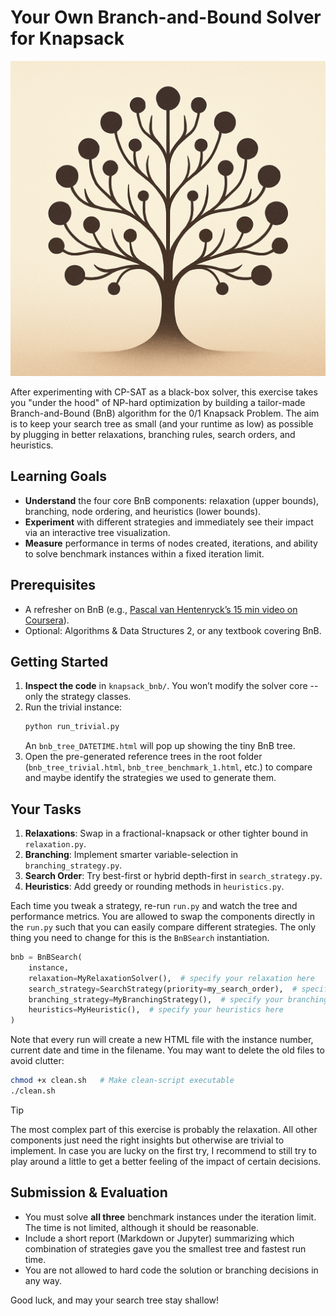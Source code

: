 # Your Own Branch-and-Bound Solver for Knapsack

![Image](./.assets/bnb_symbol.png)

After experimenting with CP-SAT as a black-box solver, this exercise takes you
"under the hood" of NP-hard optimization by building a tailor-made
Branch-and-Bound (BnB) algorithm for the 0/1 Knapsack Problem. The aim is to
keep your search tree as small (and your runtime as low) as possible by plugging
in better relaxations, branching rules, search orders, and heuristics.

## Learning Goals

- **Understand** the four core BnB components: relaxation (upper bounds),
  branching, node ordering, and heuristics (lower bounds).
- **Experiment** with different strategies and immediately see their impact via
  an interactive tree visualization.
- **Measure** performance in terms of nodes created, iterations, and ability to
  solve benchmark instances within a fixed iteration limit.

## Prerequisites

- A refresher on BnB (e.g.,
  [Pascal van Hentenryck’s 15 min video on Coursera](https://www.coursera.org/lecture/discrete-optimization/knapsack-5-relaxation-branch-and-bound-66OlO?utm_source=link&utm_medium=page_share&utm_content=vlp&utm_campaign=top_button)).
- Optional: Algorithms & Data Structures 2, or any textbook covering BnB.

## Getting Started

1. **Inspect the code** in `knapsack_bnb/`. You won’t modify the solver core --
   only the strategy classes.
2. Run the trivial instance:
   ```bash
   python run_trivial.py
   ```
   An `bnb_tree_DATETIME.html` will pop up showing the tiny BnB tree.
3. Open the pre-generated reference trees in the root folder
   (`bnb_tree_trivial.html`, `bnb_tree_benchmark_1.html`, etc.) to compare and
   maybe identify the strategies we used to generate them.

## Your Tasks

1. **Relaxations**: Swap in a fractional-knapsack or other tighter bound in
   `relaxation.py`.
2. **Branching**: Implement smarter variable-selection in
   `branching_strategy.py`.
3. **Search Order**: Try best-first or hybrid depth-first in
   `search_strategy.py`.
4. **Heuristics**: Add greedy or rounding methods in `heuristics.py`.

Each time you tweak a strategy, re-run `run.py` and watch the tree and
performance metrics. You are allowed to swap the components directly in the
`run.py` such that you can easily compare different strategies. The only thing
you need to change for this is the `BnBSearch` instantiation.

```python
bnb = BnBSearch(
    instance,
    relaxation=MyRelaxationSolver(),  # specify your relaxation here
    search_strategy=SearchStrategy(priority=my_search_order),  # specify your search order here
    branching_strategy=MyBranchingStrategy(),  # specify your branching strategy here
    heuristics=MyHeuristic(),  # specify your heuristics here
)
```

Note that every run will create a new HTML file with the instance number, current date and time in the filename.
You may want to delete the old files to avoid clutter:

```sh
chmod +x clean.sh   # Make clean-script executable
./clean.sh
```

> [!TIP]
>
> The most complex part of this exercise is probably the relaxation. All other
> components just need the right insights but otherwise are trivial to
> implement. In case you are lucky on the first try, I recommend to still try to
> play around a little to get a better feeling of the impact of certain
> decisions.

## Submission & Evaluation

- You must solve **all three** benchmark instances under the iteration limit.
  The time is not limited, although it should be reasonable.
- Include a short report (Markdown or Jupyter) summarizing which combination of
  strategies gave you the smallest tree and fastest run time.
- You are not allowed to hard code the solution or branching decisions in any
  way.

Good luck, and may your search tree stay shallow!
